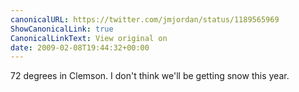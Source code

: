 ```yaml
---
canonicalURL: https://twitter.com/jmjordan/status/1189565969
ShowCanonicalLink: true
CanonicalLinkText: View original on
date: 2009-02-08T19:44:32+00:00
---
```

72 degrees in Clemson. I don't think we'll be getting snow this year.